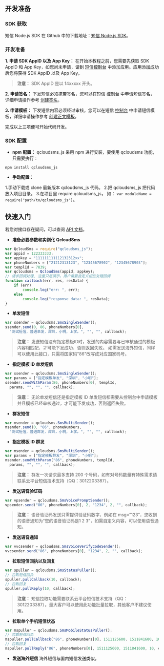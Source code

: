 ## 开发准备
### SDK 获取
短信 Node.js SDK 在 Github 中的下载地址：[短信 Node.js SDK](http://github.com/qcloudsms/qcloudsms_js)。

### 开发准备
**1. 申请 SDK AppID 以及 App Key：**
在开始本教程之前，您需要先获取 SDK AppID 和 App Key，如您尚未申请，请到 [短信控制台](http://console.tcecqpoc.fsphere.cn/sms) 中添加应用。应用添加成功后您将获得 SDK AppID 以及 App Key。
>**注意：**
> SDK AppID 是以 14xxxxx 开头。

**2. 申请签名：**
下发短信必须携带签名，您可以在短信 [控制台](http://console.tcecqpoc.fsphere.cn/sms) 中申请短信签名，详细申请操作参考 [创建签名](http://tcecqpoc.fsphere.cn/document/product/382/13481#.E5.88.9B.E5.BB.BA.E7.AD.BE.E5.90.8D)。

**3. 申请模板：**
下发短信内容必须经过审核，您可以在短信 [控制台](http://console.tcecqpoc.fsphere.cn/sms) 中申请短信模板，详细申请操作参考 [创建正文模板](http://tcecqpoc.fsphere.cn/document/product/382/13481#.E5.88.9B.E5.BB.BA.E6.AD.A3.E6.96.87.E6.A8.A1.E7.89.88)。

完成以上三项便可开始代码开发。

### SDK 配置

- **npm 配置：**
qcloudsms_js 采用 npm 进行安装，要使用 qcloudsms 功能，只需要执行：
```shell
npm install qcloudsms_js
```

- **手动配置：**

 1.手动下载或 clone 最新版本 qcloudsms_js 代码。
 2.把 qcloudsms_js 把代码放入项目目录。
 3.在项目里 require qcloudsms_js， 如： `var moduleName = require("path/to/qcloudsms_js")`。

## 快速入门

若您对接口存在疑问，可以查阅 [API 文档](http://tcecqpoc.fsphere.cn/document/product/382/13297)。

- **准备必要参数和实例化 QcloudSms**
```javascript
var QcloudSms = require("qcloudsms_js");
var appid = 122333333;
var appkey = "111111111112132312xx";
var phoneNumbers = ["21212313123", "12345678902", "12345678903"];
var templId = 7839;
var qcloudsms = QcloudSms(appid, appkey);
// 请求回调处理, 这里只是演示，用户需要自定义相应处理回调
function callback(err, res, resData) {
    if (err)
        console.log("err: ", err);
    else
        console.log("response data: ", resData);
}
```

- **单发短信**
```javascript
var ssender = qcloudsms.SmsSingleSender();
ssender.send(0, 86, phoneNumbers[0],
  "测试短信，普通单发，深圳，小明，上学。", "", "", callback);
```
> **注意：**
> 发送短信没有指定模板ID时，发送的内容需要与已审核通过的模板内容相匹配，才可能下发成功，否则返回失败。
> 如需发送海外短信，同样可以使用此接口，只需将国家码"86"改写成对应国家码号。

- **指定模板 ID 单发短信**
```javascript
var ssender = qcloudsms.SmsSingleSender();
var params = ["指定模板单发", "深圳", "小明"];
ssender.sendWithParam(86, phoneNumbers[0], templId,
  params, "", "", "", callback);
```
> **注意：**
> 无论单发短信还是指定模板 ID 单发短信都需要从控制台中申请模板并且模板已经审核通过，才可能下发成功，否则返回失败。

- **群发短信**
```javascript
var msender = qcloudsms.SmsMultiSender();
msender.send(0, "86", phoneNumbers,
  "测试短信，普通群发，深圳，小明，上学。", "", "", callback);
```

- **指定模板 ID 群发**
```javascript
var msender = qcloudsms.SmsMultiSender();
var params = ["指定模板群发", "深圳", "小明"];
msender.sendWithParam("86", phoneNumbers, templId,
  params, "", "", "", callback);
```
> **注意：**
> 群发一次请求最多支持 200 个号码，如有对号码数量有特殊需求请联系云平台短信技术支持（QQ：3012203387）。

- **发送语音验证码**
```javascript
var vpsender = qcloudsms.SmsVoicePromptSender();
vpsender.send("86", phoneNumbers[0], 2, "1234", 2, "", callback);
```
> **注意：**
> 语音验证码发送只需提供验证码数字，例如在 msg=“123”，您收到的语音通知为“您的语音验证码是1 2 3”，如需自定义内容，可以使用语音通知。

- **发送语音通知**
```javascript
var vvcsender = qcloudsms.SmsVoiceVerifyCodeSender();
vvcsender.send("86", phoneNumbers[0], "1234", 2, "", callback);
```

- **拉取短信回执以及回复**
```javascript
var spuller = qcloudsms.SmsStatusPuller();
// 拉取短信回执
spuller.pullCallback(10, callback);
// 拉取回复
spuller.pullReply(10, callback);
```
>**注意：**
>短信拉取功能需要联系云平台短信技术支持（QQ：3012203387），量大客户可以使用此功能批量拉取，其他客户不建议使用。

- **拉取单个手机短信状态**
```javascript
var mspuller = qcloudsms.SmsMobileStatusPuller();
// 拉取短信回执
mspuller.pullCallback("86", phoneNumbers[0], 1511125600, 1511841600, 10, callback);
// 拉取回复
mspuller.pullReply("86", phoneNumbers[0], 1511125600, 1511841600, 10, callback);
```

- **发送海外短信**
海外短信与国内短信发送类似。
